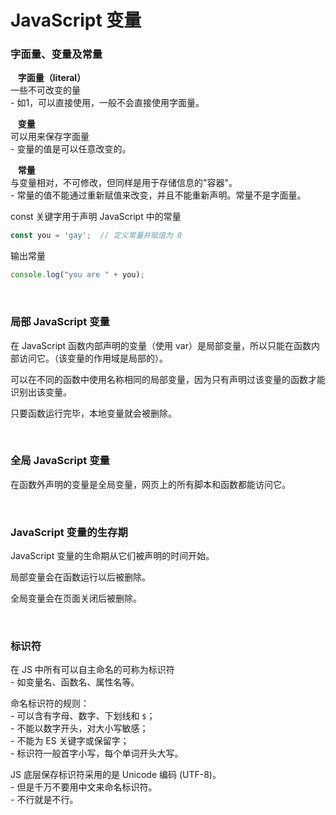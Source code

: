 # JavaScript 变量

### 字面量、变量及常量

​	&nbsp;&nbsp;**字面量（literal）**  
一些不可改变的量  
 \- 如1，可以直接使用，一般不会直接使用字面量。  

​	&nbsp;&nbsp;**变量**  
可以用来保存字面量  
 \- 变量的值是可以任意改变的。  

​	&nbsp;&nbsp;**常量**  
与变量相对，不可修改，但同样是用于存储信息的"容器"。  
 \- 常量的值不能通过重新赋值来改变，并且不能重新声明。常量不是字面量。  

const 关键字用于声明  JavaScript 中的常量

```javascript
const you = 'gay';	// 定义常量并赋值为 0
```

输出常量

```javascript
console.log("you are " + you);
```

</br>

### 局部 JavaScript 变量

在 JavaScript 函数内部声明的变量（使用 var）是局部变量，所以只能在函数内部访问它。（该变量的作用域是局部的）。

可以在不同的函数中使用名称相同的局部变量，因为只有声明过该变量的函数才能识别出该变量。

只要函数运行完毕，本地变量就会被删除。

</br>

### 全局 JavaScript 变量

在函数外声明的变量是全局变量，网页上的所有脚本和函数都能访问它。

</br>

### JavaScript 变量的生存期

JavaScript 变量的生命期从它们被声明的时间开始。

局部变量会在函数运行以后被删除。

全局变量会在页面关闭后被删除。

</br>

### 标识符

在 JS 中所有可以自主命名的可称为标识符  
 \- 如变量名、函数名、属性名等。

命名标识符的规则：  
 \- 可以含有字母、数字、下划线和 `$`；  
 \- 不能以数字开头，对大小写敏感；  
 \- 不能为 ES 关键字或保留字；  
 \- 标识符一般首字小写，每个单词开头大写。  

JS 底层保存标识符采用的是 Unicode 编码 (UTF-8)。  
 \- 但是千万不要用中文来命名标识符。  
 \- 不行就是不行。  
